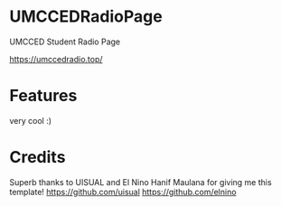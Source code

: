 # UMCCEDRadioPage

UMCCED Student Radio Page

https://umccedradio.top/

# Features

very cool :)

# Credits

Superb thanks to UISUAL and El Nino Hanif Maulana for giving me this template!
https://github.com/uisual
https://github.com/elnino

